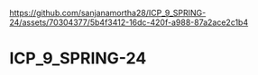 

https://github.com/sanjanamortha28/ICP_9_SPRING-24/assets/70304377/5b4f3412-16dc-420f-a988-87a2ace2c1b4

# ICP_9_SPRING-24
